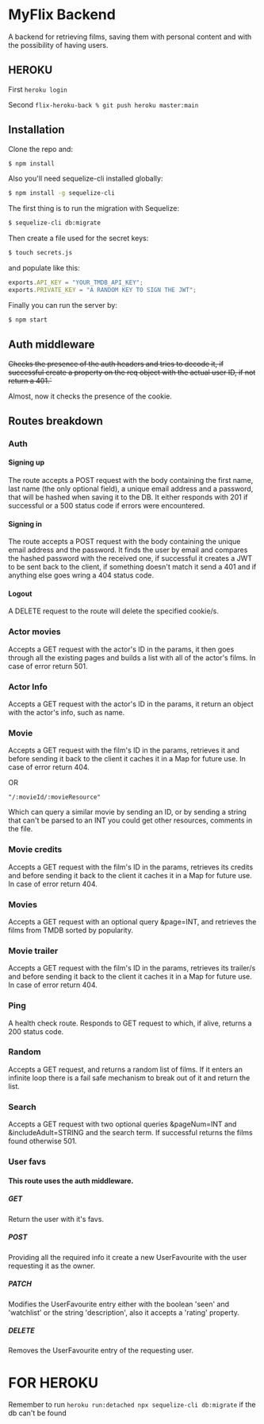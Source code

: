 # MyFlix Backend

A backend for retrieving films, saving them with personal content and with the possibility of having users.

## HEROKU

First `heroku login`

Second `flix-heroku-back % git push heroku master:main`

## Installation

Clone the repo and:

```bash
$ npm install
```

Also you'll need sequelize-cli installed globally:

```bash
$ npm install -g sequelize-cli
```

The first thing is to run the migration with Sequelize:

```bash
$ sequelize-cli db:migrate
```

Then create a file used for the secret keys:

```bash
$ touch secrets.js
```

and populate like this:

```javascript
exports.API_KEY = "YOUR_TMDB_API_KEY";
exports.PRIVATE_KEY = "A RANDOM KEY TO SIGN THE JWT";
```

Finally you can run the server by:

```bash
$ npm start
```

## Auth middleware

~~Checks the presence of the auth headers and tries to decode it, if successful 
create a property on the req object with the actual user ID, if not return a 401.`~~

Almost, now it checks the presence of the cookie.

## Routes breakdown

### Auth

#### Signing up

The route accepts a POST request with the body containing the first name, last name (the only optional field), a unique email address and a password, that will be hashed when saving it to the DB. It either responds with 201 if successful or a 500 status code if errors were encountered.

#### Signing in

The route accepts a POST request with the body containing the unique email address and the password. It finds the user by email and compares the hashed password with the received one, if successful it creates a JWT to be sent back to the client, if something doesn't match it send a 401 and if anything else goes wring a 404 status code.

#### Logout
A DELETE request to the route will delete the specified cookie/s.
### Actor movies

Accepts a GET request with the actor's ID in the params, it then goes through all the existing pages and builds a list with all of the actor's films. In case of error return 501.

### Actor Info

Accepts a GET request with the actor's ID in the params, it return an object with
the actor's info, such as name.
### Movie

Accepts a GET request with the film's ID in the params, retrieves it and before sending it back to the client it caches it in a Map for future use. In case of error return 404.

OR

```
"/:movieId/:movieResource"
```

Which can query a similar movie by sending an ID, or by sending a string that can't be
parsed to an INT you could get other resources, comments in the file.

### Movie credits

Accepts a GET request with the film's ID in the params, retrieves its credits and before sending it back to the client it caches it in a Map for future use. In case of error return 404.

### Movies

Accepts a GET request with an optional query &page=INT, and retrieves the films from TMDB sorted by popularity.

### Movie trailer

Accepts a GET request with the film's ID in the params, retrieves its trailer/s and before sending it back to the client it caches it in a Map for future use. In case of error return 404.

### Ping

A health check route. Responds to GET request to which, if alive, returns a 200 status code.

### Random

Accepts a GET request, and returns a random list of films. If it enters an infinite loop there is a fail safe mechanism to break out of it and return the list.

### Search

Accepts a GET request with two optional queries &pageNum=INT and &includeAdult=STRING and the search term. If successful returns the films found otherwise 501.

### User favs

#### This route uses the auth middleware.

##### GET

Return the user with it's favs.

##### POST

Providing all the required info it create a new UserFavourite with the user requesting it as the owner.

##### PATCH

Modifies the UserFavourite entry either with the boolean 'seen' and 'watchlist' or the string 'description', also it accepts a 'rating' property.

##### DELETE

Removes the UserFavourite entry of the requesting user.

# FOR HEROKU
Remember to run ```heroku run:detached npx sequelize-cli db:migrate``` if the db can't be found